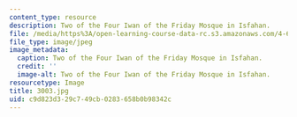 ```yaml
---
content_type: resource
description: Two of the Four Iwan of the Friday Mosque in Isfahan.
file: /media/https%3A/open-learning-course-data-rc.s3.amazonaws.com/4-614-religious-architecture-and-islamic-cultures-fall-2002/c9d823d329c749cb0283658b0b98342c_3003.jpg
file_type: image/jpeg
image_metadata:
  caption: Two of the Four Iwan of the Friday Mosque in Isfahan.
  credit: ''
  image-alt: Two of the Four Iwan of the Friday Mosque in Isfahan.
resourcetype: Image
title: 3003.jpg
uid: c9d823d3-29c7-49cb-0283-658b0b98342c
---
```


